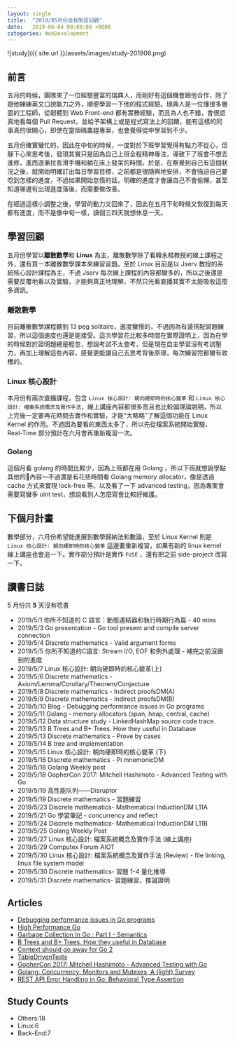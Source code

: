 ```yaml
---
layout: single
title:  "2019/05月份自我學習回顧"
date:   2019-06-04 08:00:00 +0800
categories: WebDevelopment
---
```

![study]({{ site.url }}/assets/images/study-201906.png)
## 前言
五月的時候，團隊來了一位經驗豐富的瑞典人，而剛好有這個機會跟他合作，除了跟他練練英文口說能力之外，順便學習一下他的程式經驗。瑞典人是一位懂很多層面的工程師，從韌體到 Web Front-end 都有實務經驗，而且為人也不錯，會很認真地看每個 Pull Request，並給予架構上或是程式寫法上的回饋，能有這樣的同事真的很開心，即使在當個碼農趕專案，也會覺得從中學習到不少。

五月份確實蠻忙的，因此在中旬的時候，一度對於下班學習覺得有點力不從心，但靜下心來思考後，發現其實只是因為自己上班全程精神專注，導致下了班會不想去進修，進而逐漸拉長滑手機和躺在床上發呆的時間。於是，在察覺到自己有這個狀況之後，就開始明確訂出每日學習目標，之前都是很隨興地安排，不會強迫自己要唸到怎樣的進度，不過如果開始怠惰的話，明確的進度才會讓自己不會偷懶，甚至知道哪邊有出現進度落後，而需要做改善。

在經過這樣小調整之後，學習的動力又回來了，因此在五月下旬時候又恢復到每天都有進度，而不是像中旬一樣，讀個三四天就想休息一天。

## 學習回顧

五月份學習以**離散數學**和 **Linux** 為主，離散數學除了看韓永楷教授的線上課程之外，還有買一本離散數學課本來練習習題。至於 Linux 目前是以 Jserv 教授的系統核心設計課程為主，不過 Jserv 每次線上課程的內容都蠻多的，所以之後還是需要反覆地看以及實驗，才能夠真正地理解，不然只光看直播其實不太能吸收這麼多資訊。

### 離散數學

目前離散數學課程聽到 13 peg solitaire，進度蠻慢的，不過因為有邊搭配習題練習，所以這個速度也還是能接受。這次學習花比較多時間在實際證明上，因為在學的時候對於證明題總是輕忽，想說考試不太會考，但是現在自主學習沒有考試壓力，再加上理解這些內容，感覺更能讓自己去思考背後原理，每次練習完都蠻有收穫的。

### Linux 核心設計

本月份有兩次直播課程，包含 `Linux 核心設計: 朝向硬即時的核心變革` 和 `Linux 核心設計: 檔案系統概念及實作手法`，線上講座內容都很多而且也比較偏理論說明，所以上完後一定要再花時間去實作和實驗，才能"大略略"了解這個功能在 Linux Kernel 的作用。不過因為要看的東西太多了，所以先從檔案系統開始實驗， Real-Time 部分預計在六月會再重新複習一次。

### Golang

這個月看 golang 的時間比較少，因為上班都在用 Golang ，所以下班就想說學點其他的內容～不過還是有花些時間看 Golang memory allocator，像是透過 cache 方式來實現 lock-free 等。以及看了一下 advanced testing，因為專案會需要寫蠻多 uint test，想說看別人怎麼寫會比較好維護。

## 下個月計畫

數學部分，六月份希望能進展到數學歸納法和數論，至於 Linux Kernel 則是 `Linux 核心設計: 朝向硬即時的核心變革` 這邊要重新複習，如果有新的 linux kernel 線上講座也會追一下。實作部分預計是實作 `FUSE` ，還有把之前 side-project 改寫一下。

## 讀書日誌

5 月份共 **5** 天沒有唸書

- 2019/5/1 你所不知道的 C 語言：動態連結器和執行時期行為篇 - 40 mins
- 2019/5/3 Go presentation - Go tool present and compile server connection
- 2019/5/4 Discrete mathematics - Valid argument forms
- 2019/5/5 你所不知道的C語言: Stream I/O, EOF 和例外處理 - 補完之前沒跟到的進度
- 2019/5/7 Linux 核心設計: 朝向硬即時的核心變革(上)
- 2019/5/6 Discrete mathematics - Axiom/Lemma/Corollary/Theorem/Conjecture
- 2019/5/8 Discrete mathematics - Indirect proofsDM(A)
- 2019/5/9 Discrete mathematics - Indirect proofsDM(B)
- 2019/5/10 Blog - Debugging performance issues in Go programs
- 2019/5/11 Golang - memory allocators (span, heap, central, cache)
- 2019/5/12 Data structure study - LinkedHashMap source code trace.
- 2019/5/13 B Trees and B+ Trees. How they useful in Database
- 2019/5/13 Discrete mathematics - Prove by cases
- 2019/5/14 B tree and implementation
- 2019/5/15 Linux 核心設計: 朝向硬即時的核心變革 (下)
- 2019/5/16 Discrete mathematics - Pi mnemonicDM
- 2019/5/18 Golang Weekly post
- 2019/5/18 GopherCon 2017: Mitchell Hashimoto - Advanced Testing with Go
- 2019/5/19 高性能队列——Disruptor
- 2019/5/19 Discrete mathematics - 習題練習
- 2019/5/23 Discrete mathematics- Mathematical InductionDM L11A
- 2019/5/21 Go 學習筆記 - concurrency and reflect
- 2019/5/24 Discrete mathematics- Mathematical InductionDM L11B
- 2019/5/25 Golang Weekly Post
- 2019/5/27 Linux 核心設計: 檔案系統概念及實作手法 (線上講座)
- 2019/5/29 Computex Forum AIOT
- 2019/5/30 Linux 核心設計: 檔案系統概念及實作手法 (Review) - file linking, linux file system model
- 2019/5/30 Discrete mathematics- 習題 1-4 量化推導
- 2019/5/31 Discrete mathematics- 習題練習，推論證明

## Articles
- [Debugging performance issues in Go programs](https://software.intel.com/en-us/blogs/2014/05/10/debugging-performance-issues-in-go-programs)
- [High Performance Go](https://qconsf.com/sf2017/system/files/presentation-slides/high_performance_go.pdf)
- [Garbage Collection In Go : Part I - Semantics](https://www.ardanlabs.com/blog/2018/12/garbage-collection-in-go-part1-semantics.html)
- [B Trees and B+ Trees. How they useful in Database](https://www.youtube.com/watch?v=aZjYr87r1b8)
- [Context should go away for Go 2](https://faiface.github.io/post/context-should-go-away-go2/)
- [TableDrivenTests](https://github.com/golang/go/wiki/TableDrivenTests)
- [GopherCon 2017: Mitchell Hashimoto - Advanced Testing with Go](https://www.youtube.com/watch?v=8hQG7QlcLBk)
- [Golang: Concurrency: Monitors and Mutexes, A (light) Survey](https://medium.com/dm03514-tech-blog/golang-monitors-and-mutexes-a-light-survey-84f04f9b7c09)
- [REST API Error Handling in Go: Behavioral Type Assertion](https://medium.com/ki-labs-engineering/rest-api-error-handling-in-go-behavioral-type-assertion-509d93636afd)

## Study Counts
- Others:18
- Linux:6
- Back-End:7